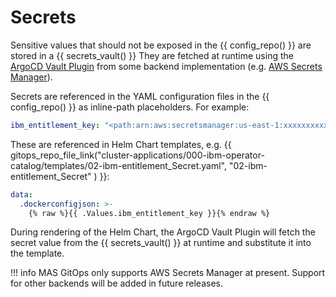 Secrets
===============================================================================

Sensitive values that should not be exposed in the {{ config_repo() }} are stored in a {{ secrets_vault() }} They are fetched at runtime using the [ArgoCD Vault Plugin](https://argocd-vault-plugin.readthedocs.io/en/stable/) from some backend implementation (e.g. [AWS Secrets Manager](https://aws.amazon.com/secrets-manager/)).

Secrets are referenced in the YAML configuration files in the {{ config_repo() }} as inline-path placeholders. For example:
```yaml
ibm_entitlement_key: "<path:arn:aws:secretsmanager:us-east-1:xxxxxxxxxxxx:secret:dev/cluster1/ibm_entitlement#image_pull_secret_b64>"
```

These are referenced in Helm Chart templates, e.g. {{ gitops_repo_file_link("cluster-applications/000-ibm-operator-catalog/templates/02-ibm-entitlement_Secret.yaml", "02-ibm-entitlement_Secret" ) }}:
```yaml
data:
  .dockerconfigjson: >-
    {% raw %}{{ .Values.ibm_entitlement_key }}{% endraw %}
```

During rendering of the Helm Chart, the ArgoCD Vault Plugin will fetch the secret value from the {{ secrets_vault() }} at runtime and substitute it into the template.

!!! info
    MAS GitOps only supports AWS Secrets Manager at present. Support for other backends will be added in future releases.

